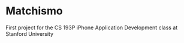 Matchismo
=========

First project for the CS 193P iPhone Application Development class at Stanford University
